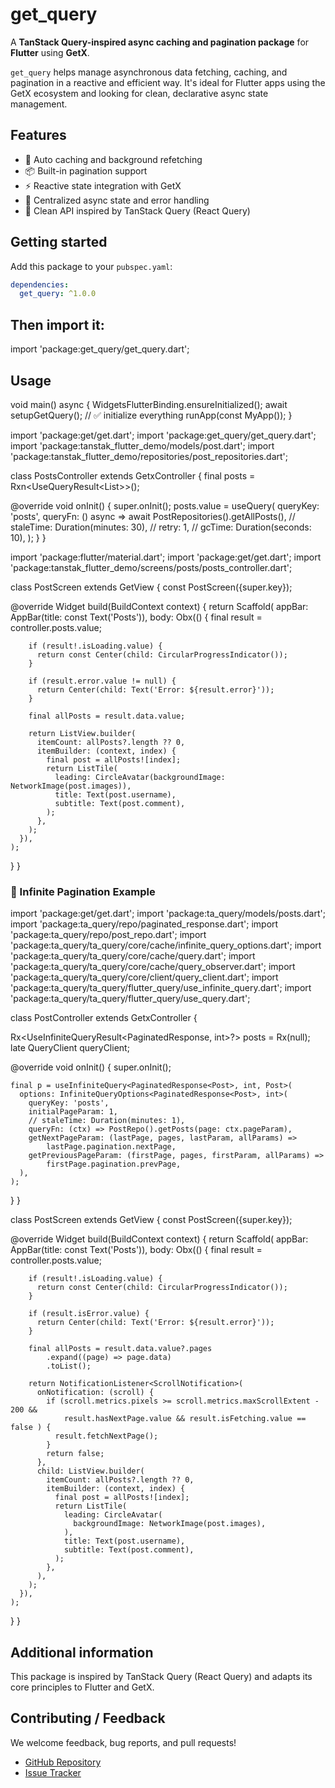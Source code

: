 <!--
This README describes the package. If you publish this package to pub.dev,
this README's contents appear on the landing page for your package.

For information about how to write a good package README, see the guide for
[writing package pages](https://dart.dev/tools/pub/writing-package-pages).

For general information about developing packages, see the Dart guide for
[creating packages](https://dart.dev/guides/libraries/create-packages)
and the Flutter guide for
[developing packages and plugins](https://flutter.dev/to/develop-packages).
-->

# get_query

A **TanStack Query-inspired async caching and pagination package** for **Flutter** using **GetX**.

`get_query` helps manage asynchronous data fetching, caching, and pagination in a reactive and efficient way. It's ideal for Flutter apps using the GetX ecosystem and looking for clean, declarative async state management.

## Features

- 🔁 Auto caching and background refetching
- 📦 Built-in pagination support
- ⚡ Reactive state integration with GetX
- 🧠 Centralized async state and error handling
- 🚀 Clean API inspired by TanStack Query (React Query)

## Getting started

Add this package to your `pubspec.yaml`:

```yaml
dependencies:
  get_query: ^1.0.0
  ```

## Then import it:
import 'package:get_query/get_query.dart';

## Usage

void main() async {
  WidgetsFlutterBinding.ensureInitialized();
  await setupGetQuery(); // ✅ initialize everything
  runApp(const MyApp());
}

import 'package:get/get.dart';
import 'package:get_query/get_query.dart';
import 'package:tanstak_flutter_demo/models/post.dart';
import 'package:tanstak_flutter_demo/repositories/post_repositories.dart';

class PostsController extends GetxController {
  final posts = Rxn<UseQueryResult<List<Post>>>();


  @override
  void onInit() {
    super.onInit();
    posts.value = useQuery(
      queryKey: 'posts',
      queryFn: () async => await PostRepositories().getAllPosts(),
      // staleTime: Duration(minutes: 30),
      // retry: 1,
      // gcTime: Duration(seconds: 10),
    );
  }
}

import 'package:flutter/material.dart';
import 'package:get/get.dart';
import 'package:tanstak_flutter_demo/screens/posts/posts_controller.dart';

class PostScreen extends GetView<PostsController> {
  const PostScreen({super.key});

  @override
  Widget build(BuildContext context) {
    return Scaffold(
      appBar: AppBar(title: const Text('Posts')),
      body: Obx(() {
        final result = controller.posts.value;

        if (result!.isLoading.value) {
          return const Center(child: CircularProgressIndicator());
        }

        if (result.error.value != null) {
          return Center(child: Text('Error: ${result.error}'));
        }

        final allPosts = result.data.value;

        return ListView.builder(
          itemCount: allPosts?.length ?? 0,
          itemBuilder: (context, index) {
            final post = allPosts![index];
            return ListTile(
              leading: CircleAvatar(backgroundImage: NetworkImage(post.images)),
              title: Text(post.username),
              subtitle: Text(post.comment),
            );
          },
        );
      }),
    );
  }
}

### 📄 Infinite Pagination Example

import 'package:get/get.dart';
import 'package:ta_query/models/posts.dart';
import 'package:ta_query/repo/paginated_response.dart';
import 'package:ta_query/repo/post_repo.dart';
import 'package:ta_query/ta_query/core/cache/infinite_query_options.dart';
import 'package:ta_query/ta_query/core/cache/query.dart';
import 'package:ta_query/ta_query/core/cache/query_observer.dart';
import 'package:ta_query/ta_query/core/client/query_client.dart';
import 'package:ta_query/ta_query/flutter_query/use_infinite_query.dart';
import 'package:ta_query/ta_query/flutter_query/use_query.dart';

class PostController extends GetxController {

  Rx<UseInfiniteQueryResult<PaginatedResponse<Post>, int>?> posts = Rx(null);
  late QueryClient queryClient;

  @override
  void onInit() {
    super.onInit();

    final p = useInfiniteQuery<PaginatedResponse<Post>, int, Post>(
      options: InfiniteQueryOptions<PaginatedResponse<Post>, int>(
        queryKey: 'posts',
        initialPageParam: 1,
        // staleTime: Duration(minutes: 1),
        queryFn: (ctx) => PostRepo().getPosts(page: ctx.pageParam),
        getNextPageParam: (lastPage, pages, lastParam, allParams) =>
            lastPage.pagination.nextPage,
        getPreviousPageParam: (firstPage, pages, firstParam, allParams) =>
            firstPage.pagination.prevPage,
      ),
    );
  }
}





class PostScreen extends GetView<PostController> {
  const PostScreen({super.key});

  @override
  Widget build(BuildContext context) {
    return Scaffold(
      appBar: AppBar(title: const Text('Posts')),
      body: Obx(() {
        final result = controller.posts.value;

        if (result!.isLoading.value) {
          return const Center(child: CircularProgressIndicator());
        }

        if (result.isError.value) {
          return Center(child: Text('Error: ${result.error}'));
        }

        final allPosts = result.data.value?.pages
            .expand((page) => page.data)
            .toList();

        return NotificationListener<ScrollNotification>(
          onNotification: (scroll) {
            if (scroll.metrics.pixels >= scroll.metrics.maxScrollExtent - 200 &&
                result.hasNextPage.value && result.isFetching.value == false ) {
              result.fetchNextPage();
            }
            return false;
          },
          child: ListView.builder(
            itemCount: allPosts?.length ?? 0,
            itemBuilder: (context, index) {
              final post = allPosts![index];
              return ListTile(
                leading: CircleAvatar(
                  backgroundImage: NetworkImage(post.images),
                ),
                title: Text(post.username),
                subtitle: Text(post.comment),
              );
            },
          ),
        );
      }),
    );
  }
}



## Additional information

This package is inspired by TanStack Query (React Query) and adapts its core principles to Flutter and GetX.

## Contributing / Feedback

We welcome feedback, bug reports, and pull requests!

- [GitHub Repository](https://github.com/Iron-Global-Solutions/get_query)
- [Issue Tracker](https://github.com/Iron-Global-Solutions/get_query/issues)

